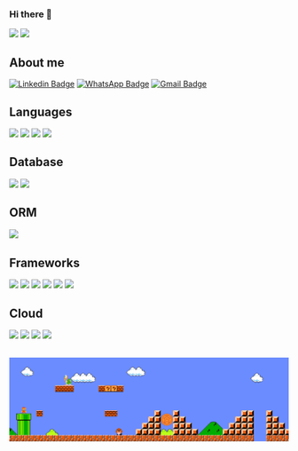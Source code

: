 ### Hi there 👋

<div>
  <img src="https://github-readme-stats.vercel.app/api?username=yianzaratin&show_icons=true&theme=midnight-purple">
  <img src="https://github-readme-stats.vercel.app/api/top-langs/?username=yianzaratin&layout=compact&theme=midnight-purple">
  
</div>


## About me
[![Linkedin Badge](https://img.shields.io/badge/-LinkedIn-blue?style=flat-square&logo=Linkedin&logoColor=white&link=https://www.linkedin.com/in/xyianx/)](https://www.linkedin.com/in/xyianx/) [![WhatsApp Badge](https://img.shields.io/badge/WhatsApp-25D366?style=flat-square&logo=whatsapp&logoColor=white&link=https://wa.me/+5563984780808)](https://wa.me/+5563984780808) [![Gmail Badge](	https://img.shields.io/badge/Gmail-D14836?style=flat-square&logo=gmail&logoColor=white&link=mailto:xyianx@gmail.com)](mailto:xyianx@gmail.com)

## Languages
<img height="20" src="https://img.shields.io/badge/HTML5-E34F26?style=for-the-badge&logo=html5&logoColor=white"> <img height="20" src="https://img.shields.io/badge/CSS3-1572B6?style=for-the-badge&logo=css3&logoColor=white"> <img height="20" src="https://img.shields.io/badge/JavaScript-323330?style=for-the-badge&logo=javascript&logoColor=F7DF1E"> <img height="20" src="https://img.shields.io/badge/TypeScript-007ACC?style=for-the-badge&logo=typescript&logoColor=white">

## Database
<img height="20" src="https://img.shields.io/badge/PostgreSQL-316192?style=for-the-badge&logo=postgresql&logoColor=white"> <img height="20" src="https://img.shields.io/badge/MongoDB-4EA94B?style=for-the-badge&logo=mongodb&logoColor=white">

## ORM
<img height="20" src="https://img.shields.io/badge/Sequelize-52B0E7?style=for-the-badge&logo=Sequelize&logoColor=white">

## Frameworks
<img height="20" src="https://img.shields.io/badge/Node.js-339933?style=for-the-badge&logo=nodedotjs&logoColor=white"> <img height="20" src="https://img.shields.io/badge/npm-CB3837?style=for-the-badge&logo=npm&logoColor=white"> <img height="20" src="https://img.shields.io/badge/Yarn-2C8EBB?style=for-the-badge&logo=yarn&logoColor=white">
<img height="20" src="https://img.shields.io/badge/Socket.io-010101?&style=for-the-badge&logo=Socket.io&logoColor=white"> <img height="20" src="https://img.shields.io/badge/React-20232A?style=for-the-badge&logo=react&logoColor=61DAFB"> <img height="20" src="https://img.shields.io/badge/Cypress-17202C?style=for-the-badge&logo=cypress&logoColor=white">

## Cloud
<img height="20" src="https://img.shields.io/badge/microsoft%20azure-0089D6?style=for-the-badge&logo=microsoft-azure&logoColor=white"> <img height="20" src="https://img.shields.io/badge/Heroku-430098?style=for-the-badge&logo=heroku&logoColor=white"> <img height="20" src="https://img.shields.io/badge/Netlify-00C7B7?style=for-the-badge&logo=netlify&logoColor=white">
<img height="20" src="https://img.shields.io/badge/Postman-FF6C37?style=for-the-badge&logo=Postman&logoColor=white">


<br>
<img src="https://github.com/yianzaratin/yianzaratin/blob/main/Assets/Mario_Gameplay.gif" alt="Mario Game" width="980">
<br>

<!--
**yianzaratin/yianzaratin** is a ✨ _special_ ✨ repository because its `README.md` (this file) appears on your GitHub profile.
Here are some ideas to get you started:
- 🔭 I’m currently working on ...
- 🌱 I’m currently learning ...
- 👯 I’m looking to collaborate on ...
- 🤔 I’m looking for help with ...
- 💬 Ask me about ...
- 📫 How to reach me: ...
- 😄 Pronouns: ...
- ⚡ Fun fact: ...
-->
